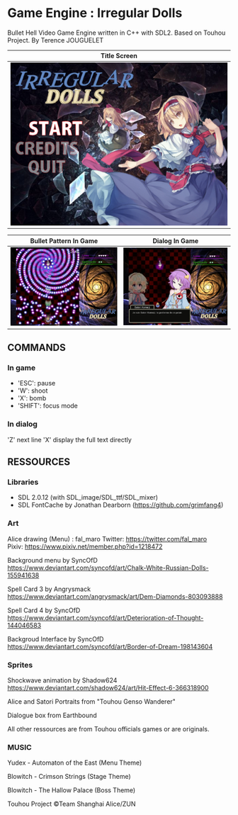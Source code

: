 # Game Engine : Irregular Dolls
Bullet Hell Video Game Engine written in C++ with SDL2. Based on Touhou Project.
By Terence JOUGUELET

Title Screen     |
:-------------------------:|
![Alt text](Presentation/screen_shot3.png?raw=true "") |

Bullet Pattern In Game             |  Dialog In Game
:-------------------------:|:-------------------------:
![Alt text](Presentation/screen_shot1.png?raw=true "'Bullet Hell'")  |  ![Alt text](Presentation/screen_shot2.png?raw=true "Pre-battle dialog")

## COMMANDS
### In game

- 'ESC': pause
- 'W': shoot
- 'X': bomb
- 'SHIFT': focus mode

### In dialog

'Z' next line
'X' display the full text directly



## RESSOURCES

### Libraries

- SDL 2.0.12 (with SDL_image/SDL_ttf/SDL_mixer)
- SDL FontCache by Jonathan Dearborn (https://github.com/grimfang4)


### Art

Alice drawing (Menu) : fal_maro
Twitter: https://twitter.com/fal_maro  
Pixiv: https://www.pixiv.net/member.php?id=1218472

Background menu by SyncOfD
https://www.deviantart.com/syncofd/art/Chalk-White-Russian-Dolls-155941638

Spell Card 3 by Angrysmack
https://www.deviantart.com/angrysmack/art/Dem-Diamonds-803093888

Spell Card 4 by SyncOfD
https://www.deviantart.com/syncofd/art/Deterioration-of-Thought-144046583

Backgroud Interface by SyncOfD
https://www.deviantart.com/syncofd/art/Border-of-Dream-198143604


### Sprites

Shockwave animation by Shadow624
https://www.deviantart.com/shadow624/art/Hit-Effect-6-366318900

Alice and Satori Portraits from "Touhou Genso Wanderer"

Dialogue box from Earthbound

All other ressources are from Touhou officials games or are originals.


### MUSIC

Yudex - Automaton of the East (Menu Theme)

Blowitch - Crimson Strings (Stage Theme)

Blowitch - The Hallow Palace (Boss Theme)


Touhou Project ©Team Shanghai Alice/ZUN
